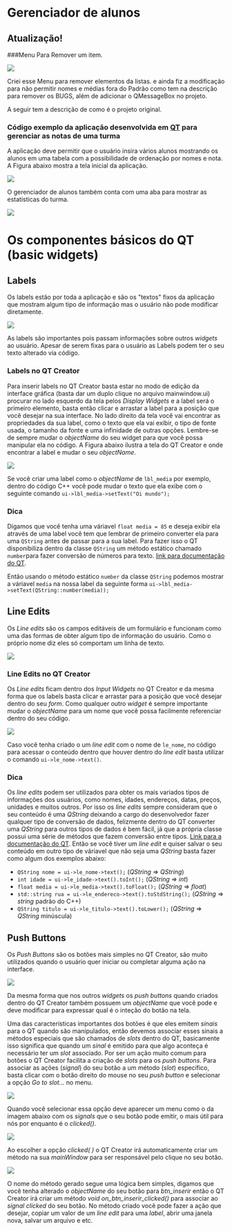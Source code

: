 # Gerenciador de alunos
## Atualização! 

###Menu Para Remover um item.

![](remove.png)

Criei esse Menu para remover elementos da listas. e ainda fiz a modificação para não permitir nomes e médias fora do Padrão como tem na descrição para remover os BUGS, além de adicionar o QMessageBox no projeto.

A seguir tem a descrição de como é o projeto original.

### Código exemplo da aplicação desenvolvida em [QT](http://www.qt.io) para gerenciar as notas de uma turma

A aplicação deve permitir que o usuário insira vários alunos mostrando os alunos em uma tabela com a possibilidade de ordenação por nomes e nota. A Figura abaixo mostra a tela inicial da aplicação.

![](tela_inicial.png)

O gerenciador de alunos também conta com uma aba para mostrar as estatísticas do turma.

![](tela_estatistica.png)

# Os componentes básicos do QT (basic widgets)

## Labels

Os labels estão por toda a aplicação e são os "textos" fixos da aplicação que mostram algum tipo de informação mas o usuário não pode modificar diretamente. 

![](ex_label.png)

As labels são importantes pois passam informações sobre outros *widgets* ao usuário. Apesar de serem fixas para o usuário as Labels podem ter o seu texto alterado via código.

### Labels no QT Creator 

Para inserir labels no QT Creator basta estar no modo de edição da interface gráfica (basta dar um duplo clique no arquivo mainwindow.ui) procurar no lado esquerdo da tela pelos *Display Widgets* e a label será o primeiro elemento, basta então clicar e arrastar a label para a posição que você desejar na sua interface. No lado direito da tela você vai encontrar as propriedades da sua label, como o texto que ela vai exibir, o tipo de fonte usada, o tamanho da fonte e uma infinidade de outras opções. Lembre-se de sempre mudar o *objectName* do seu widget para que você possa manipular ela no código. A Figura abaixo ilustra a tela do QT Creator e onde encontrar a label e mudar o seu *objectName*.

![](label_qt.png)

Se você criar uma label como o *objectName* de `lbl_media` por exemplo, dentro do código C++ você pode mudar o texto que ela exibe com o seguinte comando `ui->lbl_media->setText("Oi mundo");` 

### Dica

Digamos que você tenha uma váriavel `float media = 85` e deseja exibir ela através de uma label você tem que lembrar de primeiro converter ela para uma `QString` antes de passar para a sua label. Para fazer isso o QT disponibiliza dentro da classe `QString` um método estático chamado `number`para fazer conversão de números para texto. [link para documentação do QT](http://doc.qt.io/qt-5/qstring.html#number-6).

Então usando o método estático `number` da classe `QString` podemos mostrar a váriavel `media` na nossa label da seguinte forma `ui->lbl_media->setText(QString::number(media));` 

## Line Edits

Os *Line edits* são os campos editáveis de um formulário e funcionam como uma das formas de obter algum tipo de informação do usuário. Como o próprio nome diz eles só comportam um linha de texto.

![](ex_text_edit.png)

### Line Edits no QT Creator 


Os *Line edits* ficam dentro dos *Input Widgets* no QT Creator e da mesma forma que os labels basta clicar e arrastar para a posição que você desejar dentro do seu *form*. Como qualquer outro *widget* é sempre importante mudar o *objectName* para um nome que você possa facilmente referenciar dentro do seu código.

![](line_edit_qt.png)

Caso você tenha criado o um *line edit* com o nome de `le_nome`, no código para acessar o conteúdo dentro que houver dentro do *line edit* basta utilizar o comando `ui->le_nome->text()`.

### Dica

Os *line edits* podem ser utilizados para obter os mais variados tipos de informações dos usuários, como nomes, idades, endereços, datas, preços, unidades e muitos outros. Por isso os *line edits* sempre consideram que o seu conteúdo é uma *QString* deixando a cargo do desenvolvedor fazer qualquer tipo de conversão de dados, felizmente dentro do QT converter uma *QString* para outros tipos de dados é bem fácil, já que a própria classe possui uma série de métodos que fazem conversão entre tipos. [Link para a documentação do QT](http://doc.qt.io/qt-5/qstring.html#toDouble). Então se você tiver um *line edit* e quiser salvar o seu conteúdo em outro tipo de váriavel que não seja uma *QString* basta fazer como algum dos exemplos abaixo:

+ `QString nome = ui->le_nome->text();` (*QString* => *QString*)
+ `int idade = ui->le_idade->text().toInt();` (*QString* => *int*)
+ `float media = ui->le_media->text().toFloat();` (*QString* => *float*)
+ `std::string rua = ui->le_endereco->text().toStdString();` (*QString* => *string* padrão do C++)
+ `QString titulo = ui->le_titulo->text().toLower();` (*QString* => *QString* minúscula)


## Push Buttons

Os *Push Buttons* são os botões mais simples no QT Creator, são muito utilizados quando o usuário quer iniciar ou completar alguma ação na interface.

![](button_qt.png)

Da mesma forma que nos outros *widgets* os *push buttons* quando criados dentro do QT Creator também possuem um *objectName* que você pode e deve modificar para expressar qual é o inteção do botão na tela.

Uma das características importantes dos botões é que eles emitem _sinais_ para o QT quando são manipulados, então devemos associar esses sinais a métodos especiais que são chamados de _slots_ dentro do QT, basicamente isso significa que quando um _sinal_ é emitido para que algo aconteça é necessário ter um _slot_ associado. Por ser um ação muito comum para botões o QT Creator facilita a criação de _slots_ para os *push buttons*. Para associar as ações (_signal_) do seu botão a um método (_slot_) específico, basta clicar com o botão direito do mouse no seu *push button* e selecionar a opção *Go to slot...* no menu.

![](go_to_slot.png)

Quando você selecionar essa opção deve aparecer um menu como o da imagem abaixo com os _signals_ que o seu botão pode emitir, o mais útil para nós por enquanto é o *clicked()*.

![](go_to_slot_clicked.png)

Ao escolher a opção *clicked( )* o QT Creator irá automaticamente criar um método na sua *mainWindow* para ser responsável pelo clique no seu botão.

![](go_to_slot_code.png)

O nome do método gerado segue uma lógica bem simples, digamos que você tenha alterado o *objectName* do seu botão para *btn_inserir* então o QT Creator irá criar um método *void on_btn_inserir_clicked()* para associar ao *signal clicked* do seu botão. No método criado você pode fazer a ação que desejar, copiar um valor de um *line edit* para uma *label*, abrir uma janela nova, salvar um arquivo e etc.



